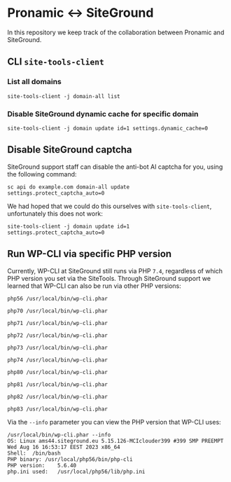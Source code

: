 # Pronamic ↔️ SiteGround

In this repository we keep track of the collaboration between Pronamic and SiteGround.

## CLI `site-tools-client`

### List all domains

```
site-tools-client -j domain-all list
```

### Disable SiteGround dynamic cache for specific domain

```
site-tools-client -j domain update id=1 settings.dynamic_cache=0
```

## Disable SiteGround captcha

SiteGround support staff can disable the anti-bot AI captcha for you, using the following command:

```
sc api do example.com domain-all update settings.protect_captcha_auto=0
```

We had hoped that we could do this ourselves with `site-tools-client`, unfortunately this does not work:

```
site-tools-client -j domain update id=1 settings.protect_captcha_auto=0
```

## Run WP-CLI via specific PHP version

Currently, WP-CLI at SiteGround still runs via PHP `7.4`, regardless of which PHP version you set via the SiteTools.
Through SiteGround support we learned that WP-CLI can also be run via other PHP versions:

```
php56 /usr/local/bin/wp-cli.phar
```

```
php70 /usr/local/bin/wp-cli.phar
```

```
php71 /usr/local/bin/wp-cli.phar
```

```
php72 /usr/local/bin/wp-cli.phar
```

```
php73 /usr/local/bin/wp-cli.phar
```

```
php74 /usr/local/bin/wp-cli.phar
```

```
php80 /usr/local/bin/wp-cli.phar
```

```
php81 /usr/local/bin/wp-cli.phar
```

```
php82 /usr/local/bin/wp-cli.phar
```

```
php83 /usr/local/bin/wp-cli.phar
```

Via the `--info` parameter you can view the PHP version that WP-CLI uses:

```
/usr/local/bin/wp-cli.phar --info
OS:	Linux ams44.siteground.eu 5.15.126-MCIclouder399 #399 SMP PREEMPT Wed Aug 16 16:53:17 EEST 2023 x86_64
Shell:	/bin/bash
PHP binary:	/usr/local/php56/bin/php-cli
PHP version:	5.6.40
php.ini used:	/usr/local/php56/lib/php.ini
```
